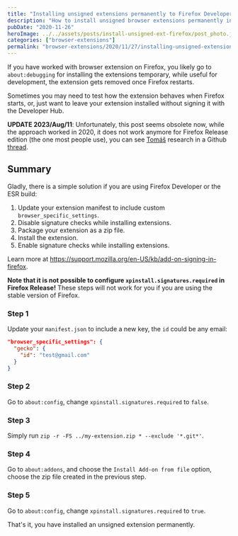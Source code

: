 ```yaml
---
title: "Installing unsigned extensions permanently to Firefox Developer edition"
description: "How to install unsigned browser extensions permanently in Firefox Developer edition without going through the signing process."
pubDate: "2020-11-26"
heroImage: ../../assets/posts/install-unsigned-ext-firefox/post_photo.jpg
categories: ["browser-extensions"]
permalink: "browser-extensions/2020/11/27/installing-unsigned-extensions-permanently-to-firefox.html"
---
```


If you have worked with browser extension on Firefox, you likely go to `about:debugging` for installing the extensions temporary, while useful for development, the extension gets removed once Firefox restarts.

Sometimes you may need to test how the extension behaves when Firefox starts, or, just want to leave your extension installed without signing it with the Developer Hub.

**UPDATE 2023/Aug/11**: Unfortunately, this post seems obsolete now, while the approach worked in 2020, it does not work anymore for Firefox Release edition (the one most people use), you can see [Tomáš](https://github.com/TomasHubelbauer) research in a Github [thread](https://github.com/wiringbits/wiringbits.github.io/pull/38).

## Summary

Gladly, there is a simple solution if you are using Firefox Developer or the ESR build:
1. Update your extension manifest to include custom `browser_specific_settings`.
2. Disable signature checks while installing extensions.
3. Package your extension as a zip file.
4. Install the extension.
5. Enable signature checks while installing extensions.

Learn more at https://support.mozilla.org/en-US/kb/add-on-signing-in-firefox.

**Note that it is not possible to configure `xpinstall.signatures.required` in Firefox Release!**
These steps will not work for you if you are using the stable version of Firefox.

### Step 1
Update your `manifest.json` to include a new key, the `id` could be any email:

```json
"browser_specific_settings": {
  "gecko": {
    "id": "test@gmail.com"
  }
}
```

### Step 2
Go to `about:config`, change `xpinstall.signatures.required` to `false`.

### Step 3
Simply run `zip -r -FS ../my-extension.zip * --exclude '*.git*'`.

### Step 4
Go to `about:addons`, and choose the `Install Add-on from file` option, choose the zip file created in the previous step.

### Step 5
Go to `about:config`, change `xpinstall.signatures.required` to `true`.

That's it, you have installed an unsigned extension permanently.

